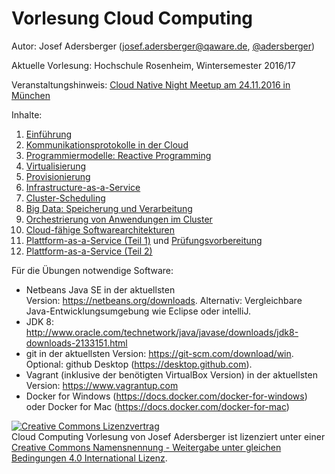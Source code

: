 ﻿Vorlesung Cloud Computing
==============================================================================
Autor: Josef Adersberger (josef.adersberger@qaware.de, [@adersberger](https://twitter.com/adersberger))

Aktuelle Vorlesung: Hochschule Rosenheim, Wintersemester 2016/17

Veranstaltungshinweis: [Cloud Native Night Meetup am 24.11.2016 in München](https://www.meetup.com/de-DE/cloud-native-muc/events/234936523/)

Inhalte:

1. [Einführung](00-einfuehrung)
2. [Kommunikationsprotokolle in der Cloud](01-kommunikation)
3. [Programmiermodelle: Reactive Programming](02-programmiermodelle)
4. [Virtualisierung](03-virtualisierung)
5. [Provisionierung](04-provisionierung)
6. [Infrastructure-as-a-Service](05-iaas)
7. [Cluster-Scheduling](06-cluster-scheduling)
8. [Big Data: Speicherung und Verarbeitung](09-big-data)
9. [Orchestrierung von Anwendungen im Cluster](07-orchestrierung)
10. [Cloud-fähige Softwarearchitekturen](08-cloud-architektur)
11. [Plattform-as-a-Service (Teil 1)](10-paas) und [Prüfungsvorbereitung](11-zusammenfassung)
12. [Plattform-as-a-Service (Teil 2)](10-paas)

Für die Übungen notwendige Software:

* Netbeans Java SE in der aktuellsten Version: https://netbeans.org/downloads. Alternativ: Vergleichbare Java-Entwicklungsumgebung wie Eclipse oder intelliJ.
* JDK 8: http://www.oracle.com/technetwork/java/javase/downloads/jdk8-downloads-2133151.html
* git in der aktuellsten Version: https://git-scm.com/download/win. Optional: github Desktop (https://desktop.github.com). 
* Vagrant (inklusive der benötigten VirtualBox Version) in der aktuellsten Version: https://www.vagrantup.com
* Docker for Windows (https://docs.docker.com/docker-for-windows) oder Docker for Mac (https://docs.docker.com/docker-for-mac)


<a rel="license" href="http://creativecommons.org/licenses/by-sa/4.0/"><img alt="Creative Commons Lizenzvertrag" style="border-width:0" src="https://i.creativecommons.org/l/by-sa/4.0/88x31.png" /></a><br /><span xmlns:dct="http://purl.org/dc/terms/" href="http://purl.org/dc/dcmitype/Text" property="dct:title" rel="dct:type">Cloud Computing Vorlesung</span> von <span xmlns:cc="http://creativecommons.org/ns#" property="cc:attributionName">Josef Adersberger</span> ist lizenziert unter einer <a rel="license" href="http://creativecommons.org/licenses/by-sa/4.0/">Creative Commons Namensnennung - Weitergabe unter gleichen Bedingungen 4.0 International Lizenz</a>.

